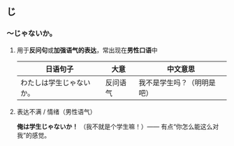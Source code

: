 ## じ

### 〜じゃないか。

1. 用于**反问句**或**加强语气的表达**，常出现在**男性口语**中

   | 日语句子                 | 大意     | 中文意思                   |
   | ------------------------ | -------- | -------------------------- |
   | わたしは学生じゃないか。 | 反问语气 | 我不是学生吗？（明明是吧） |

2. 表达不满 / 情绪（男性语气）

   **俺は学生じゃないか！**
    （我不就是个学生嘛！）—— 有点“你怎么能这么对我”的感觉。